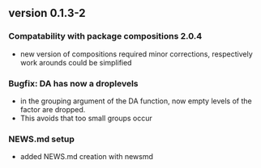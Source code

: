 ## version 0.1.3-2


### Compatability with package compositions 2.0.4

- new version of compositions required minor corrections, respectively work arounds could be simplified


### Bugfix: DA has now a droplevels

- in the grouping argument of the DA function, now empty levels of the factor are dropped.
- This avoids that too small groups occur



### NEWS.md setup

- added NEWS.md creation with newsmd

